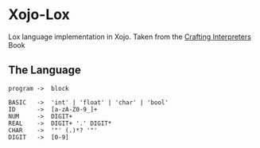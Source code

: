 ﻿# Xojo-Lox
Lox language implementation in Xojo. Taken from the [Crafting Interpreters](http://craftinginterpreters.com/) Book

## The Language



```
program ->  block

BASIC   ->  'int' | 'float' | 'char' | 'bool'
ID      ->  [a-zA-Z0-9_]+
NUM     ->  DIGIT+
REAL    ->  DIGIT+ '.' DIGIT*
CHAR    ->  '"' (.)*? '"'
DIGIT   ->  [0-9]
```
